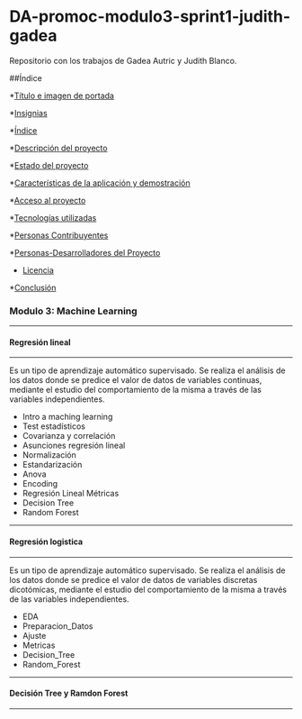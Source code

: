# DA-promoc-modulo3-sprint1-judith-gadea
Repositorio con los trabajos de Gadea Autric y Judith Blanco.


##Índice

*[Título e imagen de portada](#Título-e-imagen-de-portada)

*[Insignias](#insignias)

*[Índice](#índice)

*[Descripción del proyecto](#descripción-del-proyecto)

*[Estado del proyecto](#Estado-del-proyecto)

*[Características de la aplicación y demostración](#Características-de-la-aplicación-y-demostración)

*[Acceso al proyecto](#acceso-proyecto)

*[Tecnologías utilizadas](#tecnologías-utilizadas)

*[Personas Contribuyentes](#personas-contribuyentes)

*[Personas-Desarrolladores del Proyecto](#personas-desarrolladores)

* [Licencia](#licencia)

*[Conclusión](#conclusión)















### **Modulo 3: Machine Learning** 

--------------------------
 #### **Regresión lineal**  
 ---------------------------
Es un tipo de aprendizaje automático supervisado. 
Se realiza el análisis de los datos donde se predice el valor de datos de variables continuas, mediante el estudio del 
comportamiento de la misma a través de las variables independientes. 

 - Intro a maching learning
 - Test estadísticos
 - Covarianza y correlación
 - Asunciones regresión lineal
 - Normalización
 - Estandarización
 - Anova
 - Encoding
 - Regresión Lineal Métricas
 - Decision Tree
 - Random Forest
 
 ----------------------------
 #### **Regresión logistica**
----------------------------
Es un tipo de aprendizaje automático supervisado. 
Se realiza el análisis de los datos donde se predice el valor de datos de variables discretas dicotómicas, mediante el estudio del 
comportamiento de la misma a través de las variables independientes. 

 - EDA
 - Preparacion_Datos
 - Ajuste
 - Metricas
 - Decision_Tree
 - Random_Forest

------------------------------
 #### **Decisión Tree y Ramdon Forest**
--------------------------------




